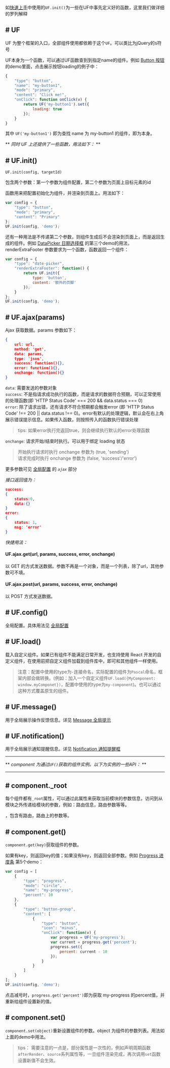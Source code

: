 
如[快速上手](#/Install)中使用的`UF.init()`为一些在UF中事先定义好的函数，这里我们做详细的罗列解释

## # UF

UF 为整个框架的入口，全部组件使用都依赖于这个`UF`。可以类比为jQuery的`$`符号  

UF本身为一个函数，可以通过UF函数查到到指定name的组件。例如 [Button 按钮](#/General/Button) 的demo里面，点击展示按钮loading的例子中：

```javascript
{
    "type": "button",
    "name": "my-button1",
    "mode": "primary",
    "content": "Click me!",
    "onClick": function onClick(v) {
        return UF('my-button1').set({
            loading: true
        });
    }
}
```
其中 `UF('my-button1')` 即为查找 name 为 my-button1 的组件，即为本身。


** *同时 UF 上还提供了一些函数，用法如下：* **  


## # UF.init()

`UF.init(config, targetId)`

包含两个参数：第一个参数为组件配置，第二个参数为页面上目标元素的id

函数用来把配置初始化为组件，并渲染到页面上。用法如下：
```javascript
var config = {
    "type": "button",
    "mode": "primary",
    "content": "Primary"
};
UF.init(config, 'demo');
```
还有一种用法是不传递第二个参数，则组件生成后不会渲染到页面上，而是返回生成的组件。例如 [DataPicker 日期选择框](#/DataEntry/DatePicker) 的第三个demo的用法，renderExtraFooter 参数要求为一个函数，函数返回一个组件：
```javascript
var config = {
    "type": "date-picker",
    "renderExtraFooter": function() {
        return UF.init({
            type: 'button',
            content: '额外的页脚'
        });
    }
};
UF.init(config, 'demo');
```

## # UF.ajax(params)

Ajax 获取数据。params 参数如下：

```json
{
    url: url,
    method: 'get',
    data: params,
    type: 'json',
    success: function(){},
    error: function(){},
    onchange: function(){}
}
```
`data`: 需要发送的参数对象  
`success`: 不是指请求成功执行的函数，而是请求的数据符合预期，可以正常使用的处理函数(即 'HTTP Status Code' === 200 && data.status === 0)  
`error`: 除了请求出错，还有请求不符合预期都会触发error (即 'HTTP Status Code' !== 200 || data.status !== 0)。error有默认的处理逻辑，默认会在右上角展示错误提示信息。如果传入函数，则按照传入的函数执行错误处理
>  tips: 如果error执行完返回true，则会继续执行默认的error处理函数       

`onchange`: 请求开始/结束时执行。可以用于绑定 loading 状态     
>  开始执行请求时执行 onchange 参数为 (true, 'sending')  
>  请求完成时执行 onchange 参数为 (false, 'success'/'error')  

更多参数可见 [全局配置](#/Develop/Config) 的 *`ajax`* 部分


*接口返回值为：*
```json
success:
{
    status:0,
    data:{}
}
error:
{
    status: 1,
    msg: 'error'
}
```
*快捷用法：*

#### UF.ajax.get(url, params, success, error, onchange)
以 GET 的方式发送数据。参数不再是一个对象，而是一个列表，除了url，其他参数可不填。

#### UF.ajax.post(url, params, success, error, onchange)
以 POST 方式发送数据。


## # UF.config()

全局配置。具体用法见 [全局配置](#/Develop/Config)


## # UF.load()

载入自定义组件。如果已有组件不能满足日常开发，也支持使用 React 开发的自定义组件，在使用前把自定义组件加载到组件库中，即可和其他组件一样使用。

> 注意：配置中使用的type为`-`连接命名，实际配置的组件为`Pascal`命名，框架内部会做转换。(例如：加入一个自定义组件`UF.load({MyComponent: window.myComponet})`，配置中使用的type为`my-component`)。也可以通过这种方式覆盖原生的组件。


## # UF.message()

用于全局展示操作反馈信息。详见 [Message 全局提示](#/Feedback/Message)

## # UF.notification()

用于全局展示通知提醒信息。详见 [Notification 通知提醒框](#/Feedback/Notification)


---  
** *component 为通过`UF()`获取的组件实例。以下为实例的一些API：* **  

---

## # component._root

每个组件都有`_root`属性，可以通过此属性来获取当前模块的参数信息，访问到从模块之外传递给模块的参数，例如：路由信息，路由参数等等。

，包含有路由，路由上的参数等。

## # component.get()  

`component.get(key)`获取组件的参数。  

如果有key，则返回key的值；如果没有key，则返回全部参数。例如 [Progress 进度条](#/Feedback/Progress) 第5个demo：  

```javascript
var config = [
    {
        "type": "progress",
        "mode": "circle",
        "name": "my-progress",
        "percent": 10
    },
    {
        "type": "button-group",
        "content": [
            {
                "type": "button",
                "icon": "minus",
                "onClick": function(v) {
	                var progress = UF('my-progress');
	                var current = progress.get('percent');
	                progress.set({
	                    percent: current - 10
	                });
	            }
            }
        ]
    }
];
UF.init(config, 'demo');
```
点击减号时，`progress.get('percent')`即为获取 my-progress 的percent值，并重新给组件设置新的值。


## # component.set()  

`component.set(object)`重新设置组件的参数。object 为组件的参数列表。用法如上面的demo中用法。

> tips： 需要注意的一点是，部分属性是一次性的，例如声明周期函数`afterRender`、`source`系列属性等，一旦组件渲染完成，再次调用`set`函数设置新值不会生效。


